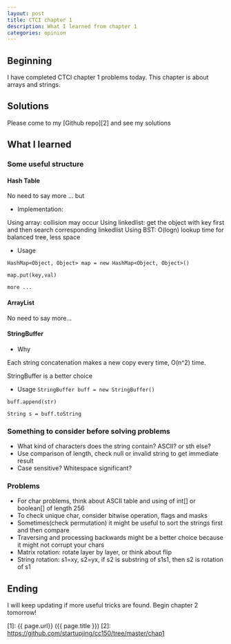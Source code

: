 ```yaml
---
layout: post
title: CTCI chapter 1
description: What I learned from chapter 1
categories: opinion
---
```


## Beginning
I have completed CTCI chapter 1 problems today.
This chapter is about arrays and strings.

## Solutions
Please come to my [Github repo][2] and see my solutions

## What I learned

### Some useful structure

#### Hash Table
No need to say more ... but

* Implementation: 

Using array: collision may occur
Using linkedlist: get the object with key first and then search corresponding linkedlist
Using BST: O(logn) lookup time for balanced tree, less space

* Usage

`HashMap<Object, Object> map = new HashMap<Object, Object>()`

`map.put(key,val)`

`more ...`

#### ArrayList
No need to say more...

#### StringBuffer

* Why

Each string concatenation makes a new copy every time, O(n^2) time.

StringBuffer is a better choice

* Usage
`StringBuffer buff = new StringBuffer()`

`buff.append(str)`

`String s = buff.toString`

### Something to consider before solving problems

* What kind of characters does the string contain? ASCII? or sth else?
* Use comparison of length, check null or invalid string to get immediate result
* Case sensitive? Whitespace significant?

### Problems

* For char problems, think about ASCII table and using of int[] or boolean[] of length 256
* To check unique char, consider bitwise operation, flags and masks 
* Sometimes(check permutation) it might be useful to sort the strings first and then compare
* Traversing and processing backwards might be a better choice because it might not corrupt your chars
* Matrix rotation: rotate layer by layer, or think about flip
* String rotation: s1=xy, s2=yx, if s2 is substring of s1s1, then s2 is rotation of s1

## Ending
I will keep updating if more useful tricks are found.
Begin chapter 2 tomorrow!


[startupjing]:    http://startupjing.github.io  "startupjing"
[1]:    {{ page.url}}  ({{ page.title }})
[2]: https://github.com/startupjing/cc150/tree/master/chap1




